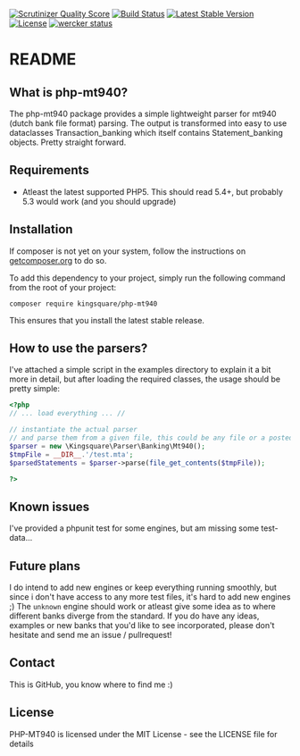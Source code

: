 [![Scrutinizer Quality Score](https://scrutinizer-ci.com/g/fruitl00p/php-mt940/badges/quality-score.png?s=1f4b01cd64b366d6fdfe942e042739902cd4e7cd)](https://scrutinizer-ci.com/g/fruitl00p/php-mt940/)
[![Build Status](https://travis-ci.org/codeculturehq/php-mt940.png?branch=master)](https://travis-ci.org/fruitl00p/php-mt940)
[![Latest Stable Version](https://poser.pugx.org/kingsquare/php-mt940/v/stable.png)](https://packagist.org/packages/kingsquare/php-mt940)
[![License](https://poser.pugx.org/kingsquare/php-mt940/license.png)](https://packagist.org/packages/kingsquare/php-mt940)
[![wercker status](https://app.wercker.com/status/1b20215cc9fee0e4effbe7ad81da1328/s/ "wercker status")](https://app.wercker.com/project/bykey/1b20215cc9fee0e4effbe7ad81da1328)

README
======

What is php-mt940?
----------------

The php-mt940 package provides a simple lightweight parser for mt940 (dutch bank file format) parsing. The output
is transformed into easy to use dataclasses Transaction_banking which itself contains Statement_banking objects. Pretty
straight forward.

Requirements
------------

* Atleast the latest supported PHP5. This should read 5.4+, but probably 5.3 would work (and you should upgrade)

Installation
------------

If composer is not yet on your system, follow the instructions on [getcomposer.org](https://getcomposer.org/doc/00-intro.md#installation-linux-unix-osx) to do so.

To add this dependency to your project, simply run the following command from the root of your project:

``` composer require kingsquare/php-mt940 ```

This ensures that you install the latest stable release.

How to use the parsers?
-------------------

I've attached a simple script in the examples directory to explain it a bit more in detail, but after loading the
required classes, the usage should be pretty simple:

```php
<?php
// ... load everything ... //

// instantiate the actual parser
// and parse them from a given file, this could be any file or a posted string
$parser = new \Kingsquare\Parser\Banking\Mt940();
$tmpFile = __DIR__.'/test.mta';
$parsedStatements = $parser->parse(file_get_contents($tmpFile));

?>
```

Known issues
------------

I've provided a phpunit test for some engines, but am missing some test-data...

Future plans
------------

I do intend to add new engines or keep everything running smoothly, but since i don't have access to any more test files, it's hard to add new engines ;) The `unknown` engine should work or atleast give some idea as to where different banks diverge from the standard. If you do have any ideas, examples or new banks that you'd like to see incorporated, please don't hesitate and send me an issue / pullrequest!

Contact
-------

This is GitHub, you know where to find me :)

License
-------

PHP-MT940 is licensed under the MIT License - see the LICENSE file for details

